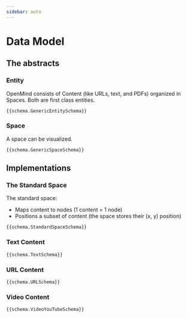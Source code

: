 ```yaml
---
sidebar: auto
---
```


# Data Model

## The abstracts

### Entity

OpenMind consists of Content (like URLs, text, and PDFs) organized in Spaces. Both are first class entities.

<pre><code class="language-json">{{schema.GenericEntitySchema}}</code></pre>

### Space

A space can be visualized.

<pre><code class="language-json">{{schema.GenericSpaceSchema}}</code></pre>

## Implementations

### The Standard Space

The standard space:

* Maps content to nodes (1 content = 1 node)
* Positions a subset of content (the space stores their (x, y) position)

<pre><code class="language-json">{{schema.StandardSpaceSchema}}</code></pre>

### Text Content

<pre><code class="language-json">{{schema.TextSchema}}</code></pre>

### URL Content

<pre><code class="language-json">{{schema.URLSchema}}</code></pre>

### Video Content

<pre><code class="language-json">{{schema.VideoYouTubeSchema}}</code></pre>

<script>
import GenericEntitySchema from '../../../code-samples/GenericEntitySchema.json';

import GenericSpaceSchema from '../../../code-samples/GenericSpaceSchema.json';
import StandardSpaceSchema from '../../../code-samples/StandardSpaceSchema.json';

import TextSchema from '../../../code-samples/TextSchema.json';
import URLSchema from '../../../code-samples/URLSchema.json';
import VideoYouTubeSchema from '../../../code-samples/VideoYouTubeSchema.json';

export default {
  data () {
    return {
      schema: {
        GenericEntitySchema,
        GenericSpaceSchema,
        StandardSpaceSchema,
        TextSchema,
        URLSchema,
        VideoYouTubeSchema,
      }
    }
  }
}
</script>